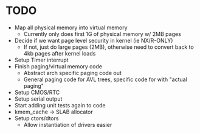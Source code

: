 # TODO
- Map all physical memory into virtual memory
	- Currently only does first 1G of physical memory w/ 2MB pages
- Decide if we want page level security in kernel (ie NX/R-ONLY)
	- If not, just do large pages (2MB), otherwise need to convert
		back to 4kb pages after kernel loads
- Setup Timer interrupt
- Finish paging/virtual memory code
	- Abstract arch specific paging code out
	- General paging code for AVL trees, specific code for with "actual paging"
- Setup CMOS/RTC
- Setup serial output
- Start adding unit tests again to code
- kmem_cache -> SLAB allocator
- Setup ctors/dtors
	- Allow instantiation of drivers easier